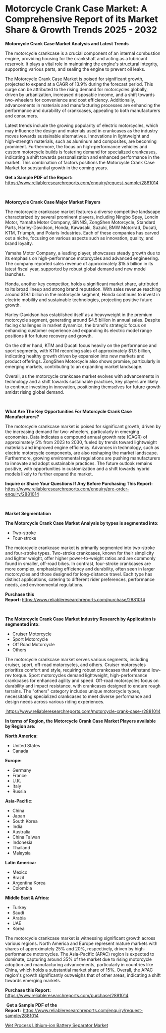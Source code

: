 <p><h1>Motorcycle Crank Case Market: A Comprehensive Report of its Market Share & Growth Trends 2025 - 2032</h1></p><p><strong>Motorcycle Crank Case Market Analysis and Latest Trends</strong></p>
<p><p>The motorcycle crankcase is a crucial component of an internal combustion engine, providing housing for the crankshaft and acting as a lubricant reservoir. It plays a vital role in maintaining the engine's structural integrity, supporting various parts, and sealing the engine to prevent oil leaks.</p><p>The Motorcycle Crank Case Market is poised for significant growth, projected to expand at a CAGR of 13.9% during the forecast period. This surge can be attributed to the rising demand for motorcycles globally, driven by urbanization, increased disposable income, and a shift towards two-wheelers for convenience and cost efficiency. Additionally, advancements in materials and manufacturing processes are enhancing the performance and durability of crankcases, appealing to both manufacturers and consumers.</p><p>Latest trends include the growing popularity of electric motorcycles, which may influence the design and materials used in crankcases as the industry moves towards sustainable alternatives. Innovations in lightweight and high-strength materials, such as aluminum and composites, are becoming prominent. Furthermore, the focus on high-performance vehicles and custom motorcycle builds is fostering demand for specialized crankcases, indicating a shift towards personalization and enhanced performance in the market. This combination of factors positions the Motorcycle Crank Case Market for substantial growth in the coming years.</p></p>
<p><strong>Get a Sample PDF of the Report:&nbsp;</strong> <a href="https://www.reliableresearchreports.com/enquiry/request-sample/2881014?utm_campaign=2042&utm_medium=2&utm_source=Github&utm_content=ia&utm_term=12032025&utm_id=motorcycle-crank-case">https://www.reliableresearchreports.com/enquiry/request-sample/2881014</a></p>
<p>&nbsp;</p>
<p><strong>Motorcycle Crank Case Major Market Players</strong></p>
<p><p>The motorcycle crankcase market features a diverse competitive landscape characterized by several prominent players, including Ningbo Spey, Loncin Motor, Yamaha Motor Company, SINNIS, ZongShen Motorcycle, Standard Parts, Harley-Davidson, Honda, Kawasaki, Suzuki, BMW Motorrad, Ducati, KTM, Triumph, and Polaris Industries. Each of these companies has carved out a niche, focusing on various aspects such as innovation, quality, and brand loyalty.</p><p>Yamaha Motor Company, a leading player, showcases steady growth due to its emphasis on high-performance motorcycles and advanced engineering. The company reported sales revenue of approximately $15.5 billion in its latest fiscal year, supported by robust global demand and new model launches.</p><p>Honda, another key competitor, holds a significant market share, attributed to its broad lineup and strong brand reputation. With sales revenue reaching around $19.1 billion in the motorcycle segment, Honda continues to invest in electric mobility and sustainable technologies, projecting positive future growth.</p><p>Harley-Davidson has established itself as a heavyweight in the premium motorcycle segment, generating around $4.5 billion in annual sales. Despite facing challenges in market dynamics, the brand's strategic focus on enhancing customer experience and expanding its electric model range positions it for future recovery and growth.</p><p>On the other hand, KTM and Ducati focus heavily on the performance and sport segments, with KTM recording sales of approximately $1.5 billion, indicating healthy growth driven by expansion into new markets and product offerings. ZongShen Motorcycle also shows promise, particularly in emerging markets, contributing to an expanding market landscape.</p><p>Overall, as the motorcycle crankcase market evolves with advancements in technology and a shift towards sustainable practices, key players are likely to continue investing in innovation, positioning themselves for future growth amidst rising global demand.</p></p>
<p>&nbsp;</p>
<p><strong>What Are The Key Opportunities For Motorcycle Crank Case Manufacturers?</strong></p>
<p><p>The motorcycle crankcase market is poised for significant growth, driven by the increasing demand for two-wheelers, particularly in emerging economies. Data indicates a compound annual growth rate (CAGR) of approximately 5% from 2023 to 2030, fueled by trends toward lightweight materials and improved engine efficiency. Advances in technology, such as electric motorcycle components, are also reshaping the market landscape. Furthermore, growing environmental regulations are pushing manufacturers to innovate and adopt sustainable practices. The future outlook remains positive, with opportunities in customization and a shift towards hybrid models likely to further expand the market.</p></p>
<p><strong>Inquire or Share Your Questions If Any Before Purchasing This Report:</strong> <a href="https://www.reliableresearchreports.com/enquiry/pre-order-enquiry/2881014?utm_campaign=2042&utm_medium=2&utm_source=Github&utm_content=ia&utm_term=12032025&utm_id=motorcycle-crank-case">https://www.reliableresearchreports.com/enquiry/pre-order-enquiry/2881014</a></p>
<p>&nbsp;</p>
<p><strong>Market Segmentation</strong></p>
<p><strong>The Motorcycle Crank Case Market Analysis by types is segmented into:</strong></p>
<p><ul><li>Two-stroke</li><li>Four-stroke</li></ul></p>
<p><p>The motorcycle crankcase market is primarily segmented into two-stroke and four-stroke types. Two-stroke crankcases, known for their simplicity and lighter weight, offer higher power-to-weight ratios and are commonly found in smaller, off-road bikes. In contrast, four-stroke crankcases are more complex, emphasizing efficiency and durability, often seen in larger motorcycles and those designed for long-distance travel. Each type has distinct applications, catering to different rider preferences, performance needs, and environmental regulations.</p></p>
<p><strong>Purchase this Report:&nbsp;</strong><a href="https://www.reliableresearchreports.com/purchase/2881014?utm_campaign=2042&utm_medium=2&utm_source=Github&utm_content=ia&utm_term=12032025&utm_id=motorcycle-crank-case">https://www.reliableresearchreports.com/purchase/2881014</a></p>
<p>&nbsp;</p>
<p><strong>The Motorcycle Crank Case Market Industry Research by Application is segmented into:</strong></p>
<p><ul><li>Cruiser Motorcycle</li><li>Sport Motorcycle</li><li>Off Road Motorcycle</li><li>Others</li></ul></p>
<p><p>The motorcycle crankcase market serves various segments, including cruiser, sport, off-road motorcycles, and others. Cruiser motorcycles prioritize comfort and style, requiring robust crankcases that withstand low-rev torque. Sport motorcycles demand lightweight, high-performance crankcases for enhanced agility and speed. Off-road motorcycles focus on durability and impact resistance, with crankcases designed to endure rough terrains. The "others" category includes unique motorcycle types, necessitating specialized crankcases to meet diverse performance and design needs across various riding experiences.</p></p>
<p><a href="https://www.reliableresearchreports.com/motorcycle-crank-case-r2881014?utm_campaign=2042&utm_medium=2&utm_source=Github&utm_content=ia&utm_term=12032025&utm_id=motorcycle-crank-case">&nbsp;https://www.reliableresearchreports.com/motorcycle-crank-case-r2881014</a></p>
<p><strong>In terms of Region, the Motorcycle Crank Case Market Players available by Region are:</strong></p>
<p>
    <p> <strong> North America: </strong>
        <ul>
            <li>United States</li>
            <li>Canada</li>
        </ul>
        </p> 
    <p> <strong> Europe: </strong>
        <ul>
            <li>Germany</li>
            <li>France</li>
            <li>U.K.</li>
            <li>Italy</li>
            <li>Russia</li>
        </ul>
        </p> 
    <p> <strong> Asia-Pacific: </strong>
        <ul>
            <li>China</li>
            <li>Japan</li>
            <li>South Korea</li>
            <li>India</li>
            <li>Australia</li>
            <li>China Taiwan</li>
            <li>Indonesia</li>
            <li>Thailand</li>
            <li>Malaysia</li>
        </ul>
        </p> 
    <p> <strong> Latin America: </strong>
        <ul>
            <li>Mexico</li>
            <li>Brazil</li>
            <li>Argentina Korea</li>
            <li>Colombia</li>
        </ul>
        </p> 
    <p> <strong> Middle East & Africa: </strong>
        <ul>
            <li>Turkey</li>
            <li>Saudi</li>
            <li>Arabia</li>
            <li>UAE</li>
            <li>Korea</li>
        </ul>
    </p>
    </p>
<p><p>The motorcycle crankcase market is witnessing significant growth across various regions. North America and Europe represent mature markets with shares of approximately 25% and 20%, respectively, driven by high-performance motorcycles. The Asia-Pacific (APAC) region is expected to dominate, capturing around 35% of the market due to rising motorcycle adoption and manufacturing advancements, particularly in countries like China, which holds a substantial market share of 15%. Overall, the APAC region's growth significantly outweighs that of other areas, indicating a shift towards emerging markets.</p></p>
<p><strong>Purchase this Report: </strong><a href="https://www.reliableresearchreports.com/purchase/2881014?utm_campaign=2042&utm_medium=2&utm_source=Github&utm_content=ia&utm_term=12032025&utm_id=motorcycle-crank-case">https://www.reliableresearchreports.com/purchase/2881014</a></p>
<p>&nbsp;<strong>Get a Sample PDF of the Report:&nbsp;&nbsp;</strong><a href="https://www.reliableresearchreports.com/enquiry/request-sample/2881014?utm_campaign=2042&utm_medium=2&utm_source=Github&utm_content=ia&utm_term=12032025&utm_id=motorcycle-crank-case">https://www.reliableresearchreports.com/enquiry/request-sample/2881014</a></p>
<p><strong></strong></p>
<p><p><a href="https://github.com/willjis/Market-Research-Report-List-1/blob/main/wet-process-lithium-ion-battery-separator-market.md?utm_campaign=2042&utm_medium=2&utm_source=Github&utm_content=ia&utm_term=12032025&utm_id=motorcycle-crank-case">Wet Process Lithium-ion Battery Separator Market</a></p></p>